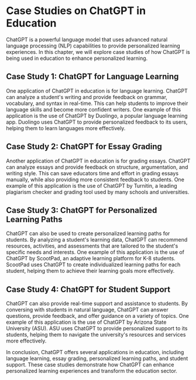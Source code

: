 Case Studies on ChatGPT in Education
========================================================================

ChatGPT is a powerful language model that uses advanced natural language processing (NLP) capabilities to provide personalized learning experiences. In this chapter, we will explore case studies of how ChatGPT is being used in education to enhance personalized learning.

Case Study 1: ChatGPT for Language Learning
-------------------------------------------

One application of ChatGPT in education is for language learning. ChatGPT can analyze a student's writing and provide feedback on grammar, vocabulary, and syntax in real-time. This can help students to improve their language skills and become more confident writers. One example of this application is the use of ChatGPT by Duolingo, a popular language learning app. Duolingo uses ChatGPT to provide personalized feedback to its users, helping them to learn languages more effectively.

Case Study 2: ChatGPT for Essay Grading
---------------------------------------

Another application of ChatGPT in education is for grading essays. ChatGPT can analyze essays and provide feedback on structure, argumentation, and writing style. This can save educators time and effort in grading essays manually, while also providing more consistent feedback to students. One example of this application is the use of ChatGPT by Turnitin, a leading plagiarism checker and grading tool used by many schools and universities.

Case Study 3: ChatGPT for Personalized Learning Paths
-----------------------------------------------------

ChatGPT can also be used to create personalized learning paths for students. By analyzing a student's learning data, ChatGPT can recommend resources, activities, and assessments that are tailored to the student's specific needs and interests. One example of this application is the use of ChatGPT by ScootPad, an adaptive learning platform for K-8 students. ScootPad uses ChatGPT to create individualized learning paths for each student, helping them to achieve their learning goals more effectively.

Case Study 4: ChatGPT for Student Support
-----------------------------------------

ChatGPT can also provide real-time support and assistance to students. By conversing with students in natural language, ChatGPT can answer questions, provide feedback, and offer guidance on a variety of topics. One example of this application is the use of ChatGPT by Arizona State University (ASU). ASU uses ChatGPT to provide personalized support to its students, helping them to navigate the university's resources and services more effectively.

In conclusion, ChatGPT offers several applications in education, including language learning, essay grading, personalized learning paths, and student support. These case studies demonstrate how ChatGPT can enhance personalized learning experiences and transform the education sector.


